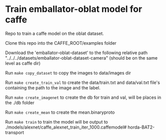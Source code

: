 # Train emballator-oblat model for caffe

Repo to train a caffe model on the oblat dataset.

Clone this repo into the CAFFE_ROOT/examples folder

Download the 'emballator-oblat-dataset' to the following relative path "../../../datasets/emballator-oblat-dataset-camera" (should be on the same level as caffe dir)

Run `make copy_dataset` to copy the images to data/images dir 

Run `make create_train_val` to create the data/train.txt and data/val.txt file's containing the path to the image and the label.

Run `make create_imagenet` to create the db for train and val, will be places in the ./db folder

Run `make create_mean` to create the mean.binaryproto

Run `make train` to train the model will be output to ./models/alexnet/caffe_alexnet_train_iter_1000.caffemodel# horda-BAT2-transport
